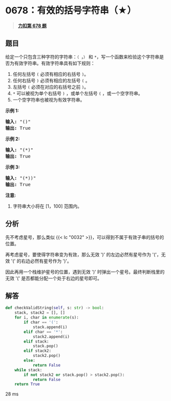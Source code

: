 # 0678：有效的括号字符串（★）


> <u>**[力扣第 678 题](https://leetcode.cn/problems/valid-parenthesis-string/)**</u>

## 题目

<p>给定一个只包含三种字符的字符串：<code>（ </code>，<code>）</code> 和 <code>*</code>，写一个函数来检验这个字符串是否为有效字符串。有效字符串具有如下规则：</p>

<ol>
<li>任何左括号 <code>(</code> 必须有相应的右括号 <code>)</code>。</li>
<li>任何右括号 <code>)</code> 必须有相应的左括号 <code>(</code> 。</li>
<li>左括号 <code>(</code> 必须在对应的右括号之前 <code>)</code>。</li>
<li><code>*</code> 可以被视为单个右括号 <code>)</code> ，或单个左括号 <code>(</code> ，或一个空字符串。</li>
<li>一个空字符串也被视为有效字符串。</li>
</ol>

<p><strong>示例 1:</strong></p>

<pre>
<strong>输入:</strong> &quot;()&quot;
<strong>输出:</strong> True
</pre>

<p><strong>示例 2:</strong></p>

<pre>
<strong>输入:</strong> &quot;(*)&quot;
<strong>输出:</strong> True
</pre>

<p><strong>示例 3:</strong></p>

<pre>
<strong>输入:</strong> &quot;(*))&quot;
<strong>输出:</strong> True
</pre>

<p><strong>注意:</strong></p>

<ol>
<li>字符串大小将在 [1，100] 范围内。</li>
</ol>


## 分析

先不考虑星号，那么类似 {{< lc "0032" >}}，可以得到不属于有效子串的括号的位置。

再考虑星号，要使得字符串变为有效，那么无效 ')' 的左边必然有星号作为 '('，无效 '(' 的右边必然有星号作为 ')'。

因此再用一个栈维护星号的位置，遇到无效 ')' 时弹出一个星号。最终判断栈里的无效 '(' 是否都能分配一个处于右边的星号即可。
	

## 解答

```python
def checkValidString(self, s: str) -> bool:
    stack, stack2 = [], []
    for i, char in enumerate(s):
        if char == '(':
            stack.append(i)
        elif char == '*':
            stack2.append(i)
        elif stack:
            stack.pop()
        elif stack2:
            stack2.pop()
        else:
            return False
    while stack:
        if not stack2 or stack.pop() > stack2.pop():
            return False
    return True
```
28 ms


